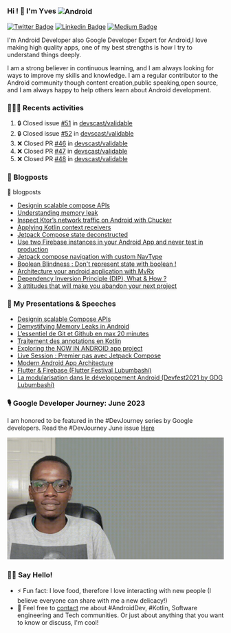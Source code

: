 ### Hi ! 👋 I'm Yves <img align="center" alt="Android" width="55" src="https://media.giphy.com/media/Y4bzv6DYbYzy8jDnoW/giphy.gif" />

[![Twitter Badge](https://img.shields.io/badge/-@kalumeyves-1ca0f1?style=flat-square&labelColor=1ca0f1&logo=twitter&logoColor=white&link=https://twitter.com/kalumeyves)](https://twitter.com/kalumeyves) [![Linkedin Badge](https://img.shields.io/badge/-yveskalume-blue?style=flat-square&logo=Linkedin&logoColor=white&link=https://www.linkedin.com/in/yveskalume)](https://www.linkedin.com/in/yveskalume) [![Medium Badge](https://img.shields.io/badge/-@yveskalume-03a57a?style=flat-square&labelColor=000000&logo=Medium&link=https://medium.com/@yveskalume/)](https://medium.com/@yveskalume/)

I'm Android Developer also Google Developer Expert for Android,I love making high quality apps, one of my best strengths is how I try to understand things deeply.

I am a strong believer in continuous learning, and I am always looking for ways to improve my skills and knowledge. I am a regular contributor to the Android community though content creation,public speaking,open source, and I am always happy to help others learn about Android development.

<h3> 👨🏾‍💻 Recents activities </h3>

<!--START_SECTION:activity-->
1. 🔒 Closed issue [#51](https://github.com/devscast/validable/issues/51) in [devscast/validable](https://github.com/devscast/validable)
2. 🔒 Closed issue [#52](https://github.com/devscast/validable/issues/52) in [devscast/validable](https://github.com/devscast/validable)
3. ❌ Closed PR [#46](https://github.com/devscast/validable/pull/46) in [devscast/validable](https://github.com/devscast/validable)
4. ❌ Closed PR [#47](https://github.com/devscast/validable/pull/47) in [devscast/validable](https://github.com/devscast/validable)
5. ❌ Closed PR [#48](https://github.com/devscast/validable/pull/48) in [devscast/validable](https://github.com/devscast/validable)
<!--END_SECTION:activity-->

<h3> 📙 Blogposts </h3>

🏴󠁧󠁢󠁥󠁮󠁧󠁿 blogposts

- [Designin scalable compose APIs](https://speakerdeck.com/yveskalume/designin-scalable-compose-apis)
- [Understanding memory leak](https://yveskalume.dev/understanding-memory-leak)
- [Inspect Ktor’s network traffic on Android with Chucker](https://yveskalume.dev/inspect-ktors-network-traffic-on-android-with-chucker-ee2b0e52647a)
- [Applying Kotlin context receivers](https://medium.com/proandroiddev/applying-kotlin-context-receivers-5f2ad2ec4043)
- [Jetpack Compose state deconstructed](https://medium.com/proandroiddev/jetpack-compose-state-deconstructed-68c6b957f0be)
- [Use two Firebase instances in your Android App and never test in production](https://yveskalume.medium.com/use-two-firebase-instances-in-your-android-app-and-never-test-in-production-21e4e4459e55?source=rss-1636dbeb3562------2)
- [Jetpack compose navigation with custom NavType](https://proandroiddev.com/jetpack-compose-navigation-with-custom-navtype-9b44dd8820e?source=rss-1636dbeb3562------2)
- [Boolean Blindness : Don't represent state with boolean !](https://kalume.hashnode.dev/boolean-blindness-dont-represent-state-with-boolean)
- [Architecture your android application with MvRx](https://proandroiddev.com/architecture-your-android-application-with-mvrx-345ccbf4969c?source=rss-1636dbeb3562------2)
- [Dependency Inversion Principle (DIP), What & How ?](https://kalume.hashnode.dev/dependency-inversion-principle-dip-what-and-how)
- [3 attitudes that will make you abandon your next project](https://kalume.hashnode.dev/3-attitudes-that-will-make-you-abandon-your-next-project)

<h3>🎤 My Presentations & Speeches</h3>

- [Designin scalable Compose APIs](https://speakerdeck.com/yveskalume/designin-scalable-compose-apis)
- [Demystifying Memory Leaks in Android](https://youtu.be/HyoHsUkAwA0)
- [L’essentiel de Git et Github en max 20 minutes](https://speakerdeck.com/yveskalume/lessentiel-de-git-et-github-en-max-20-minutes)
- [Traitement des annotations en Kotlin](https://docs.google.com/presentation/d/106qb72v5McBDuuxWvfySARZo5xYOjG2uV4P7rk9DFys/edit?usp=sharing)
- [Exploring the NOW IN ANDROID app project](https://docs.google.com/presentation/d/1waS1rZMdC81i9ECbQDuKk3wzA0XzV3IRsCN2xDwGXGs/edit?usp=sharing&resourcekey=0-8XeUyacMkNw9THc5Ijtf6g)
- [Live Session : Premier pas avec Jetpack Compose](https://www.youtube.com/watch?v=OfixcgQwFnw)
- [Modern Android App Architecture](https://youtu.be/DMjSOPFIpXI)
- [Flutter & Firebase (Flutter Festival Lubumbashi)](https://docs.google.com/presentation/d/1vR37H_Ok4hjNVJrv30GBNwviOCzEaQkjAhTHDC72yIo/edit?usp=sharing)
- [La modularisation dans le développement Android (Devfest2021 by GDG Lubumbashi)](https://docs.google.com/presentation/d/1u_Q0bQuL1mOZLop59Cui5tu24xazW32jQUpKm1FJl9I/edit?usp=sharing)

<h3>🎙 Google Developer Journey: June 2023 </h3>

I am honored to be featured in the #DevJourney series by Google developers. Read the #DevJourney June issue [Here](https://developers.googleblog.com/2023/06/how-google-enables-experts-to-innovate.html)

![DevJourner Image](https://github.com/yveskalume/yveskalume/blob/main/devstory.gif)


<h3> 👋🏾 Say Hello! </h3>

- ⚡ Fun fact: I love food, therefore I love interacting with new people (I believe everyone can share with me a new delicacy!)
- 💬 Feel free to [contact](https://twitter.com/kalumeyves) me about #AndroidDev, #Kotlin, Software engineering and Tech communities. Or just about anything that you want to know or discuss, I'm cool!

<!--
**YvesKalume/yveskalume** is a ✨ _special_ ✨ repository because its `README.md` (this file) appears on your GitHub profile.
-->
